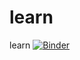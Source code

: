 # learn
learn
[![Binder](https://mybinder.org/badge_logo.svg)](https://mybinder.org/v2/gh/sendnft/learn/main?labpath=main.py)
